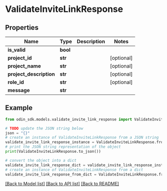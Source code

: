 # ValidateInviteLinkResponse


## Properties

Name | Type | Description | Notes
------------ | ------------- | ------------- | -------------
**is_valid** | **bool** |  | 
**project_id** | **str** |  | [optional] 
**project_name** | **str** |  | [optional] 
**project_description** | **str** |  | [optional] 
**role_id** | **str** |  | [optional] 
**message** | **str** |  | 

## Example

```python
from odin_sdk.models.validate_invite_link_response import ValidateInviteLinkResponse

# TODO update the JSON string below
json = "{}"
# create an instance of ValidateInviteLinkResponse from a JSON string
validate_invite_link_response_instance = ValidateInviteLinkResponse.from_json(json)
# print the JSON string representation of the object
print(ValidateInviteLinkResponse.to_json())

# convert the object into a dict
validate_invite_link_response_dict = validate_invite_link_response_instance.to_dict()
# create an instance of ValidateInviteLinkResponse from a dict
validate_invite_link_response_from_dict = ValidateInviteLinkResponse.from_dict(validate_invite_link_response_dict)
```
[[Back to Model list]](../README.md#documentation-for-models) [[Back to API list]](../README.md#documentation-for-api-endpoints) [[Back to README]](../README.md)


